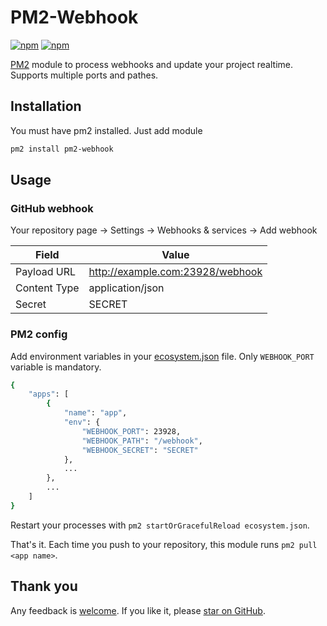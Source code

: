 # PM2-Webhook

[![npm](https://img.shields.io/npm/v/pm2-webhook.svg)](https://www.npmjs.com/package/pm2-webhook)
[![npm](https://img.shields.io/npm/dm/pm2-webhook.svg)](https://www.npmjs.com/package/pm2-webhook)

[PM2](https://github.com/Unitech/pm2) module to process webhooks and update your project realtime. Supports multiple ports and pathes.

## Installation

You must have pm2 installed. Just add module

```sh
pm2 install pm2-webhook
```

## Usage

### GitHub webhook

Your repository page → Settings → Webhooks & services → Add webhook

| Field | Value |
|---|---|
| Payload URL | http://example.com:23928/webhook |
| Content Type | application/json |
| Secret | SECRET |

### PM2 config

Add environment variables in your [ecosystem.json](http://pm2.keymetrics.io/docs/usage/application-declaration/) file. Only `WEBHOOK_PORT` variable is mandatory.

```sh
{
    "apps": [
        {
            "name": "app",
            "env": {
                "WEBHOOK_PORT": 23928,
                "WEBHOOK_PATH": "/webhook",
                "WEBHOOK_SECRET": "SECRET"
            },
            ...
        },
        ...
    ]
}
```

Restart your processes with `pm2 startOrGracefulReload ecosystem.json`.

That's it. Each time you push to your repository, this module runs `pm2 pull <app name>`.

## Thank you

Any feedback is [welcome](https://github.com/oowl/pm2-webhook/issues).
If you like it, please [star on GitHub](https://github.com/oowl/pm2-webhook).
